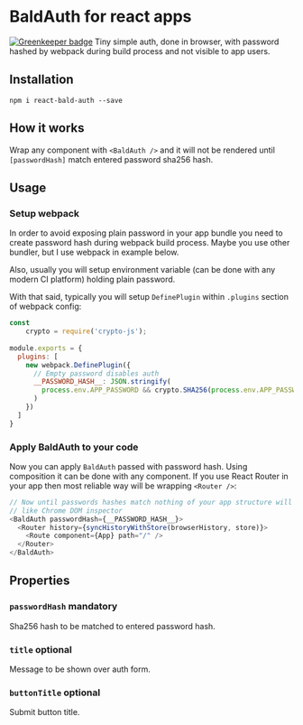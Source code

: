 # BaldAuth for react apps

[![Greenkeeper badge](https://badges.greenkeeper.io/gvidon/react-bald-auth.svg)](https://greenkeeper.io/)
Tiny simple auth, done in browser, with password hashed by webpack during build process and not visible to app users.

## Installation
```shell
npm i react-bald-auth --save
```

## How it works
Wrap any component with `<BaldAuth />` and it will not be rendered until `[passwordHash]` match entered password sha256 hash.

## Usage
### Setup webpack
In order to avoid exposing plain password in your app bundle you need to create password hash during webpack build process. Maybe you use other bundler, but I use webpack in example below.

Also, usually you will setup environment variable (can be done with any modern CI platform) holding plain password.

With that said, typically you will setup `DefinePlugin` within `.plugins` section of webpack config:

```javascript
const
	crypto = require('crypto-js');
 
module.exports = {
  plugins: [
    new webpack.DefinePlugin({
      // Empty password disables auth
      __PASSWORD_HASH__: JSON.stringify(
        process.env.APP_PASSWORD && crypto.SHA256(process.env.APP_PASSWORD).toString()
      )
    })
  ]
}
```

### Apply BaldAuth to your code
Now you can apply `BaldAuth` passed with password hash. Using composition it can be done with any component. If you use React Router in your app then most reliable way will be wrapping `<Router />`:

```javascript
// Now until passwords hashes match nothing of your app structure will be exposed to user by dev tools
// like Chrome DOM inspector
<BaldAuth passwordHash={__PASSWORD_HASH__}>
  <Router history={syncHistoryWithStore(browserHistory, store)}>
    <Route component={App} path="/" />
  </Router>
</BaldAuth>
```

## Properties
### `passwordHash` mandatory
Sha256 hash to be matched to entered password hash.

### `title` optional
Message to be shown over auth form.

### `buttonTitle` optional
Submit button title.

